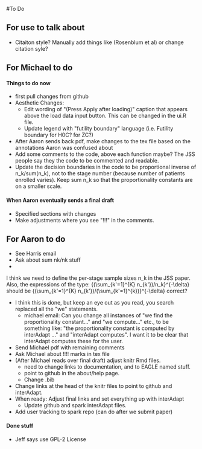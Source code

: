 #To Do

## For use to talk about
* Citaiton style? Manually add things like (Rosenblum et al) or change citation syle?


## For Michael to do


#### Things to do now
* first pull changes from github
* Aesthetic Changes:
    - Edit wording of "(Press Apply after loading)" caption that appears above the load data input button. This can be changed in the ui.R file.
    - Update legend with "futility boundary" language (i.e. Futility boundary for H0C? for ZC?)
* After Aaron sends back pdf, make changes to the tex file based on the annotations Aaron was confused about
* Add some comments to the code, above each function maybe? The JSS people say they the code to be commented and readable.
* Update the decision boundaries in the code to be proportional inverse of n_k/sum(n_k), not to the stage number (because number of patients enrolled varies). Keep sum n_k so that the proportionality constants are on a smaller scale. 

 

#### When Aaron eventually sends a final draft
* Specified sections with changes
* Make adjustments where you see "!!!" in the comments.






## For Aaron to do
* See Harris email
* Ask about sum nk/nk stuff
* 
I think we need to define the per-stage sample sizes n_k in the JSS
paper. Also, the expressions of the type:
\{(\sum_{k'=1}^{K} n_{k'})/n_k\}^{-\delta}
should be
\{(\sum_{k'=1}^{K} n_{k'})/(\sum_{k'=1}^{k})\}^{-\delta}
correct?

* I think this is done, but keep an eye out as you read, you search replaced all the "we" statements.
    *   michael email: Can you change all instances of "we find the proportionality constant..." and "we compute..." etc., to be something like: "the proportionality constant is computed by interAdapt ..." and "interAdapt computes". I want it to be clear that interAdapt computes these for the user.
* Send Michael pdf with remaining comments
* Ask Michael about !!!! marks in tex file
* (After Michael reads over final draft) adjust knitr Rmd files.
    * need to change links to documentation, and to EAGLE named stuff.
    * point to github in the about/help page.
    * Change .bib 
* Change links at the head of the knitr files to point to github and interAdapt.
* When ready: Adjust final links and set everything up with interAdapt
    - Update github and spark interAdapt files.
* Add user tracking to spark repo (can do after we submit paper)

#### Done stuff
* Jeff says use GPL-2 License


